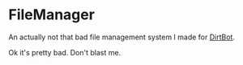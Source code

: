 # FileManager
An actually not that bad file management system I made for [DirtBot](https://github.com/JStalnac/DirtBot).

Ok it's pretty bad. Don't blast me.
